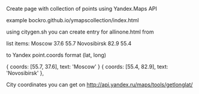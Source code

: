 Create page with collection of points
using Yandex.Maps API

example bockro.github.io/ymapscollection/index.html

using citygen.sh you can 
create entry for allinone.html from

list items:
Moscow 37.6 55.7
Novosibirsk 82.9 55.4

to Yandex point.coords format (lat, long)

{ coords: [55.7, 37.6], text: 'Moscow' }
{ coords: [55.4, 82.9], text: 'Novosibirsk' },

City coordinates you can get on
http://api.yandex.ru/maps/tools/getlonglat/
